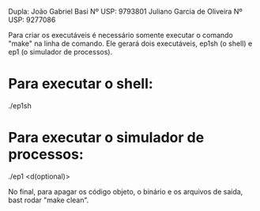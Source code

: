 Dupla:
João Gabriel Basi Nº USP: 9793801
Juliano Garcia de Oliveira Nº USP: 9277086

Para criar os executáveis é necessário somente executar o comando "make"
na linha de comando. Ele gerará dois executáveis, ep1sh (o shell) e
ep1 (o simulador de processos).

# Para executar o shell:
./ep1sh

# Para executar o simulador de processos:
./ep1 <schedulerID> <traceFile> <outputFile> <d(optional)>

No final, para apagar os código objeto, o binário e os arquivos de saida, bast rodar "make clean".
